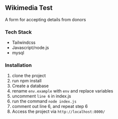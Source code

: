 ## Wikimedia Test
A form for accepting details from donors

### Tech Stack
- Tailwindcss 
- Javascript/node.js
- mysql

### Installation
1. clone the project
2. run npm install
3. Create a database
4. rename `env.example` with `env` and replace variables 
5. uncomment `line 6` in index.js
6. run the command `node index.js` 
7. comment out line 6, and repeat step 6
8. Access the project via `http://localhost:8000/`